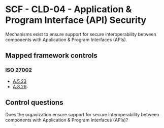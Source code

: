 # SCF - CLD-04 - Application & Program Interface (API) Security
Mechanisms exist to ensure support for secure interoperability between components with Application & Program Interfaces (APIs).
## Mapped framework controls
### ISO 27002
- [A.5.23](../iso27002/a-5.md#a523)
- [A.8.26](../iso27002/a-8.md#a826)
  
## Control questions
Does the organization ensure support for secure interoperability between components with Application & Program Interfaces (APIs)?
  